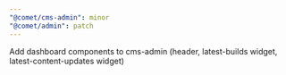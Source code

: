 ```yaml
---
"@comet/cms-admin": minor
"@comet/admin": patch
---
```


Add dashboard components to cms-admin (header, latest-builds widget, latest-content-updates widget)
